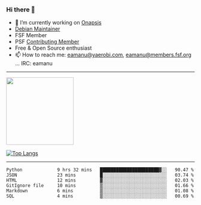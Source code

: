 ### Hi there 👋


- 🔭 I’m currently working on [Onapsis](http://onapsis.com)
- [Debian Maintainer](https://qa.debian.org/developer.php?login=eamanu%40yaerobi.com)
- FSF Member
- PSF [Contributing Member](https://www.python.org/psf/membership/#what-membership-classes-are-there)
- Free & Open Source enthusiast 
- 📫 How to reach me: eamanu@yaerobi.com, eamanu@members.fsf.org ... IRC: eamanu

---

<img height="180em" src="https://github-readme-stats.vercel.app/api?theme=dark&username=eamanu&show_icons=true&hide_border=true&&count_private=true&include_all_commits=true" />

[![Top Langs](https://github-readme-stats.vercel.app/api/top-langs/?theme=dark&username=eamanu&layout=compact)](https://github.com/anuraghazra/github-readme-stats)

---

<!--START_SECTION:waka-->

```text
Python             9 hrs 32 mins   ██████████████████████▓░░   90.47 %
JSON               23 mins         █░░░░░░░░░░░░░░░░░░░░░░░░   03.74 %
HTML               12 mins         ▓░░░░░░░░░░░░░░░░░░░░░░░░   02.03 %
GitIgnore file     10 mins         ▒░░░░░░░░░░░░░░░░░░░░░░░░   01.66 %
Markdown           6 mins          ▒░░░░░░░░░░░░░░░░░░░░░░░░   01.08 %
SQL                4 mins          ▒░░░░░░░░░░░░░░░░░░░░░░░░   00.69 %
```

<!--END_SECTION:waka-->
